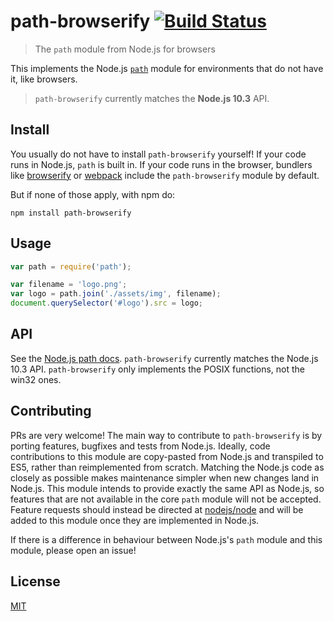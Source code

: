 # path-browserify [![Build Status](https://travis-ci.org/browserify/path-browserify.png?branch=master)](https://travis-ci.org/browserify/path-browserify)

> The `path` module from Node.js for browsers

This implements the Node.js [`path`][path] module for environments that do not have it, like browsers.

> `path-browserify` currently matches the **Node.js 10.3** API.

## Install

You usually do not have to install `path-browserify` yourself! If your code runs in Node.js, `path` is built in. If your code runs in the browser, bundlers like [browserify](https://github.com/browserify/browserify) or [webpack](https://github.com/webpack/webpack) include the `path-browserify` module by default.

But if none of those apply, with npm do:

```
npm install path-browserify
```

## Usage

```javascript
var path = require('path');

var filename = 'logo.png';
var logo = path.join('./assets/img', filename);
document.querySelector('#logo').src = logo;
```

## API

See the [Node.js path docs][path]. `path-browserify` currently matches the Node.js 10.3 API.
`path-browserify` only implements the POSIX functions, not the win32 ones.

## Contributing

PRs are very welcome! The main way to contribute to `path-browserify` is by porting features, bugfixes and tests from Node.js. Ideally, code contributions to this module are copy-pasted from Node.js and transpiled to ES5, rather than reimplemented from scratch. Matching the Node.js code as closely as possible makes maintenance simpler when new changes land in Node.js.
This module intends to provide exactly the same API as Node.js, so features that are not available in the core `path` module will not be accepted. Feature requests should instead be directed at [nodejs/node](https://github.com/nodejs/node) and will be added to this module once they are implemented in Node.js.

If there is a difference in behaviour between Node.js's `path` module and this module, please open an issue!

## License

[MIT](./LICENSE)

[path]: https://nodejs.org/docs/v10.3.0/api/path.html
